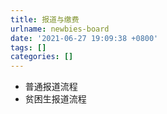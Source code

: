 ```yaml
---
title: 报道与缴费
urlname: newbies-board
date: '2021-06-27 19:09:38 +0800'
tags: []
categories: []
---
```


- 普通报道流程
- 贫困生报道流程
